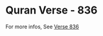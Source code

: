 # Quran Verse - 836 

For more infos, See [Verse 836](https://www.quranbookk.com/quran/search?q=836)